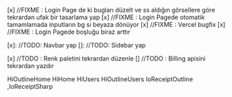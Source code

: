 [x] //FIXME : Login Page de ki bugları düzelt ve ss aldığın görsellere göre tekrardan ufak bir tasarlama yap
[x] //FIXME : Login Pagede otomatik tamamlamada inputların bg si beyaza dönüyor
[x] //FIXME : Vercel bugfix
[x] //FIXME : Login Pagede boşluğu biraz arttır

[x]: //TODO: Navbar yap
[]: //TODO: Sidebar yap

[x] //TODO : Renk paletini tekrardan düzenle
[] //TODO : Billing apisini tekrardan yazdır

HiOutlineHome HiHome HiUsers HiOutlineUsers
IoReceiptOutline ,IoReceiptSharp
